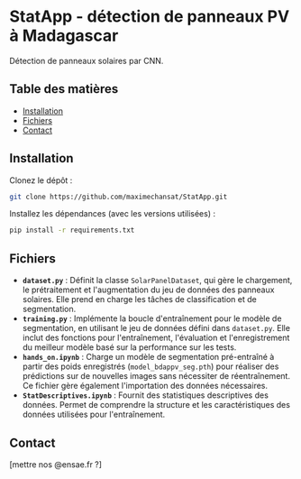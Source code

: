 # StatApp - détection de panneaux PV à Madagascar
Détection de panneaux solaires par CNN.

## Table des matières

- [Installation](#installation)
- [Fichiers](#fichiers)
- [Contact](#contact)

## Installation

Clonez le dépôt :

```bash
git clone https://github.com/maximechansat/StatApp.git
```

Installez les dépendances (avec les versions utilisées) :

```bash
pip install -r requirements.txt
```

## Fichiers

- **`dataset.py`** : Définit la classe `SolarPanelDataset`, qui gère le chargement, le prétraitement et l'augmentation du jeu de données des panneaux solaires. Elle prend en charge les tâches de classification et de segmentation.
- **`training.py`** : Implémente la boucle d'entraînement pour le modèle de segmentation, en utilisant le jeu de données défini dans `dataset.py`. Elle inclut des fonctions pour l'entraînement, l'évaluation et l'enregistrement du meilleur modèle basé sur la performance sur les tests.
- **`hands_on.ipynb`** : Charge un modèle de segmentation pré-entraîné à partir des poids enregistrés (`model_bdappv_seg.pth`) pour réaliser des prédictions sur de nouvelles images sans nécessiter de réentraînement. Ce fichier gère également l'importation des données nécessaires.
- **`StatDescriptives.ipynb`** : Fournit des statistiques descriptives des données. Permet de comprendre la structure et les caractéristiques des données utilisées pour l'entraînement.

## Contact
[mettre nos @ensae.fr ?]
